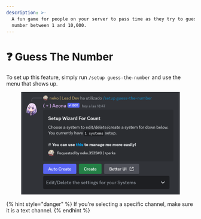 ```yaml
---
description: >-
  A fun game for people on your server to pass time as they try to guess a
  number between 1 and 10,000.
---
```


# ❓ Guess The Number

To set up this feature, simply run `/setup guess-the-number` and use the menu that shows up.

<figure><img src="../../.gitbook/assets/image (1).png" alt="" width="563"><figcaption></figcaption></figure>

{% hint style="danger" %}
If you're selecting a specific channel, make sure it is a text channel.
{% endhint %}
